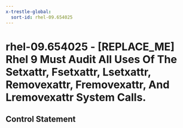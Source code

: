 ```yaml
---
x-trestle-global:
  sort-id: rhel-09.654025
---
```


# rhel-09.654025 - \[REPLACE_ME\] Rhel 9 Must Audit All Uses Of The Setxattr, Fsetxattr, Lsetxattr, Removexattr, Fremovexattr, And Lremovexattr System Calls.

## Control Statement
